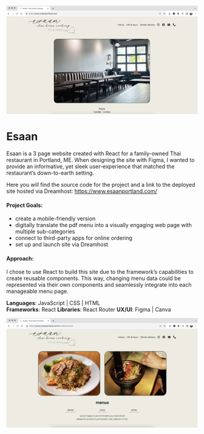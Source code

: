 <center>
 <img src="./src/assets/readme-logo.png" alt="esaan readme title image" width="1200"/>
</center>

# Esaan

Esaan is a 3 page website created with React for a family-owned Thai restaurant in Portland, ME. When designing the site with Figma, I wanted to provide an informative, yet sleek user-experience that matched the restaurant’s down-to-earth setting. 

Here you will find the source code for the project and a link to the deployed site hosted via Dreamhost: https://www.esaanportland.com/


#### Project Goals: 

 * create a mobile-friendly version
 * digitally translate the pdf menu into a visually engaging web page with multiple sub-categories 
 * connect to third-party apps for online ordering
 * set up and launch site via Dreamhost 

#### Approach:

I chose to use React to build this site due to the framework’s capabilities to create reusable components. This way, changing menu data could be represented via their own components and seamlessly integrate into each manageable menu page.


 **Languages**: JavaScript | CSS | HTML
 <br>
 **Frameworks**: React
 **Libraries**: React Router
 **UX/UI**: Figma | Canva 


<center>
 <img src="./src/assets/readme-logo2.png" alt="esaan website example 3" width="1200"/>
</center>











